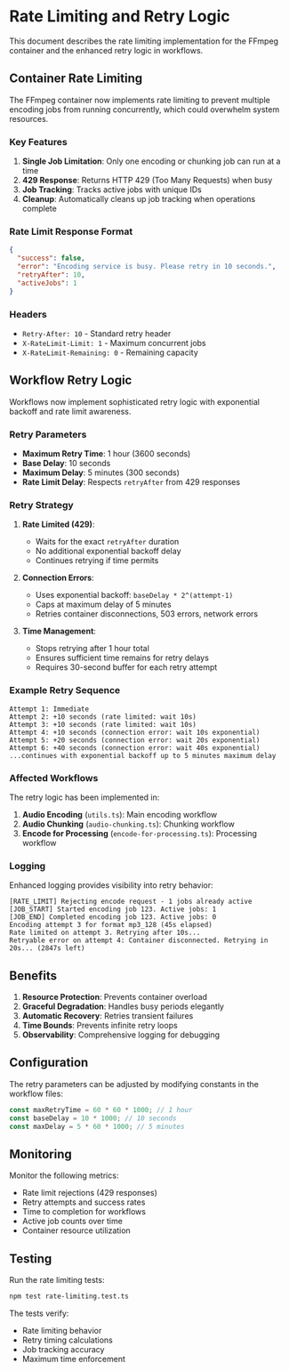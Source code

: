 # Rate Limiting and Retry Logic

This document describes the rate limiting implementation for the FFmpeg container and the enhanced retry logic in workflows.

## Container Rate Limiting

The FFmpeg container now implements rate limiting to prevent multiple encoding jobs from running concurrently, which could overwhelm system resources.

### Key Features

1. **Single Job Limitation**: Only one encoding or chunking job can run at a time
2. **429 Response**: Returns HTTP 429 (Too Many Requests) when busy
3. **Job Tracking**: Tracks active jobs with unique IDs
4. **Cleanup**: Automatically cleans up job tracking when operations complete

### Rate Limit Response Format

```json
{
  "success": false,
  "error": "Encoding service is busy. Please retry in 10 seconds.",
  "retryAfter": 10,
  "activeJobs": 1
}
```

### Headers

- `Retry-After: 10` - Standard retry header
- `X-RateLimit-Limit: 1` - Maximum concurrent jobs
- `X-RateLimit-Remaining: 0` - Remaining capacity

## Workflow Retry Logic

Workflows now implement sophisticated retry logic with exponential backoff and rate limit awareness.

### Retry Parameters

- **Maximum Retry Time**: 1 hour (3600 seconds)
- **Base Delay**: 10 seconds
- **Maximum Delay**: 5 minutes (300 seconds)
- **Rate Limit Delay**: Respects `retryAfter` from 429 responses

### Retry Strategy

1. **Rate Limited (429)**:

   - Waits for the exact `retryAfter` duration
   - No additional exponential backoff delay
   - Continues retrying if time permits

2. **Connection Errors**:

   - Uses exponential backoff: `baseDelay * 2^(attempt-1)`
   - Caps at maximum delay of 5 minutes
   - Retries container disconnections, 503 errors, network errors

3. **Time Management**:
   - Stops retrying after 1 hour total
   - Ensures sufficient time remains for retry delays
   - Requires 30-second buffer for each retry attempt

### Example Retry Sequence

```
Attempt 1: Immediate
Attempt 2: +10 seconds (rate limited: wait 10s)
Attempt 3: +10 seconds (rate limited: wait 10s)
Attempt 4: +10 seconds (connection error: wait 10s exponential)
Attempt 5: +20 seconds (connection error: wait 20s exponential)
Attempt 6: +40 seconds (connection error: wait 40s exponential)
...continues with exponential backoff up to 5 minutes maximum delay
```

### Affected Workflows

The retry logic has been implemented in:

1. **Audio Encoding** (`utils.ts`): Main encoding workflow
2. **Audio Chunking** (`audio-chunking.ts`): Chunking workflow
3. **Encode for Processing** (`encode-for-processing.ts`): Processing workflow

### Logging

Enhanced logging provides visibility into retry behavior:

```
[RATE_LIMIT] Rejecting encode request - 1 jobs already active
[JOB_START] Started encoding job 123. Active jobs: 1
[JOB_END] Completed encoding job 123. Active jobs: 0
Encoding attempt 3 for format mp3_128 (45s elapsed)
Rate limited on attempt 3. Retrying after 10s...
Retryable error on attempt 4: Container disconnected. Retrying in 20s... (2847s left)
```

## Benefits

1. **Resource Protection**: Prevents container overload
2. **Graceful Degradation**: Handles busy periods elegantly
3. **Automatic Recovery**: Retries transient failures
4. **Time Bounds**: Prevents infinite retry loops
5. **Observability**: Comprehensive logging for debugging

## Configuration

The retry parameters can be adjusted by modifying constants in the workflow files:

```typescript
const maxRetryTime = 60 * 60 * 1000; // 1 hour
const baseDelay = 10 * 1000; // 10 seconds
const maxDelay = 5 * 60 * 1000; // 5 minutes
```

## Monitoring

Monitor the following metrics:

- Rate limit rejections (429 responses)
- Retry attempts and success rates
- Time to completion for workflows
- Active job counts over time
- Container resource utilization

## Testing

Run the rate limiting tests:

```bash
npm test rate-limiting.test.ts
```

The tests verify:

- Rate limiting behavior
- Retry timing calculations
- Job tracking accuracy
- Maximum time enforcement
